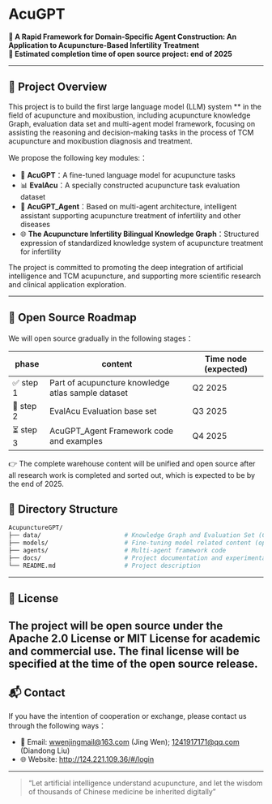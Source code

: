 # AcuGPT

**🔬 A Rapid Framework for Domain-Specific Agent Construction: An Application to Acupuncture-Based Infertility Treatment**  
**📅 Estimated completion time of open source project: end of 2025**

---

## 📖 Project Overview

This project is to build the first large language model (LLM) system ** in the field of acupuncture and moxibustion, including acupuncture knowledge Graph,
evaluation data set and multi-agent model framework, focusing on assisting the reasoning and decision-making tasks in the process of TCM acupuncture and
moxibustion diagnosis and treatment.

We propose the following key modules:：

- 🧐 **AcuGPT**：A fine-tuned language model for acupuncture tasks 
- 📊 **EvalAcu**：A specially constructed acupuncture task evaluation dataset 
- 🤖 **AcuGPT_Agent**：Based on multi-agent architecture, intelligent assistant supporting acupuncture treatment of infertility and other diseases  
- 🌐 **The Acupuncture Infertility Bilingual Knowledge Graph**：Structured expression of standardized knowledge system of acupuncture treatment for infertility 

The project is committed to promoting the deep integration of artificial intelligence and TCM acupuncture, and supporting more scientific research and clinical application exploration.

---

## 📌 Open Source Roadmap

We will open source gradually in the following stages：

| phase |  content | Time node (expected) |
|------|------|----------------|
| ✅ step 1 | Part of acupuncture knowledge atlas sample dataset | Q2 2025 |
| 🚧 step 2 | EvalAcu Evaluation base set | Q3 2025 |
| ⏳ step 3 | AcuGPT_Agent Framework code and examples | Q4 2025 |

👉 The complete warehouse content will be unified and open source after all research work is completed and sorted out, which is expected to be by the end of 2025.


## 📁 Directory Structure

```bash
AcupunctureGPT/
├── data/                       # Knowledge Graph and Evaluation Set (Coming soon)
├── models/                     # Fine-tuning model related content (open source planned)
├── agents/                     # Multi-agent framework code
├── docs/                       # Project documentation and experimental details
└── README.md                   # Project description
```

---

## 📜 License

The project will be open source under the Apache 2.0 License or MIT License for academic and commercial use. The final license will be specified at the time of the open source release.
---

## 📬 Contact

If you have the intention of cooperation or exchange, please contact us through the following ways：

- 📧 Email: wwenjingmail@163.com (Jing Wen); 1241917171@qq.com (Diandong Liu)
- 🌐 Website: http://124.221.109.36/#/login
---

> “Let artificial intelligence understand acupuncture, and let the wisdom of thousands of Chinese medicine be inherited digitally”
